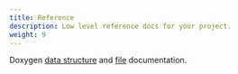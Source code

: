 ```yaml
---
title: Reference
description: Low level reference docs for your project.
weight: 9
---
```


Doxygen [data structure](../../reference/cpp/annotated.html) and [file](../../reference/cpp/files.html) documentation.

